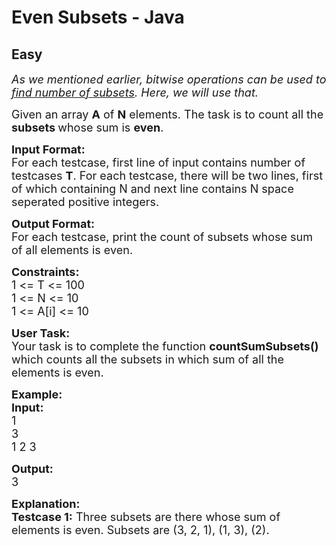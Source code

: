 # Even Subsets - Java
## Easy
<div class="problems_problem_content__Xm_eO"><p><em><span style="font-size:18px">As we mentioned earlier, bitwise operations can be used to <a href="https://www.geeksforgeeks.org/power-set/">find number of subsets</a>. Here, we will use that.</span></em></p>

<p><span style="font-size:18px">Given an array <strong>A</strong> of <strong>N</strong> elements. The task is to count all the <strong>subsets </strong>whose sum is <strong>even</strong>.</span></p>

<p><span style="font-size:18px"><strong>Input Format:</strong><br>
For each testcase, first line of input contains number of testcases <strong>T</strong>. For each testcase, there will be two lines, first of which containing N and next line contains N space seperated positive integers.</span></p>

<p><span style="font-size:18px"><strong>Output Format:</strong><br>
For each testcase, print the count of subsets whose sum of all elements is even.</span></p>

<p><span style="font-size:18px"><strong>Constraints:</strong><br>
1 &lt;= T &lt;= 100<br>
1 &lt;= N &lt;= 10<br>
1 &lt;= A[i] &lt;= 10</span></p>

<p><span style="font-size:18px"><strong>User Task:</strong><br>
Your task is to complete the function <strong>countSumSubsets()</strong> which counts all the subsets in which sum of all the elements is even.</span></p>

<p><span style="font-size:18px"><strong>Example:<br>
Input:</strong><br>
1<br>
3<br>
1 2 3</span></p>

<p><span style="font-size:18px"><strong>Output:</strong><br>
3</span></p>

<p><span style="font-size:18px"><strong>Explanation:<br>
Testcase 1:</strong> Three subsets are there whose sum of elements is even. Subsets are (3, 2, 1), (1, 3), (2).</span></p>

<p>&nbsp;</p>
</div>